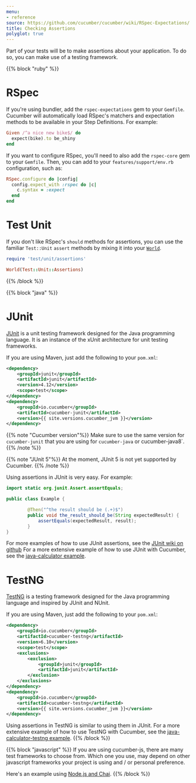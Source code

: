 ```yaml
---
menu:
- reference
source: https://github.com/cucumber/cucumber/wiki/RSpec-Expectations/
title: Checking Assertions
polyglot: true
---
```


Part of your tests will be to make assertions about your application. To do so, you can make use of a testing framework.

{{% block "ruby" %}}
# RSpec
If you're using bundler, add the `rspec-expectations` gem to your `Gemfile`.
Cucumber will automatically load RSpec's matchers and expectation methods to be
available in your Step Definitions. For example:

```ruby
Given /^a nice new bike$/ do
  expect(bike).to be_shiny
end
```

If you want to configure RSpec, you'll need to also add the `rspec-core` gem
to your `Gemfile`. Then, you can add to your `features/support/env.rb`
configuration, such as:

```ruby
RSpec.configure do |config|
  config.expect_with :rspec do |c|
    c.syntax = :expect
  end
end
```

# Test Unit

If you don't like RSpec's `should` methods for assertions, you can use the familiar `Test::Unit` `assert` methods by mixing it into
your [`World`](/wiki/a-whole-new-world).

```ruby
require 'test/unit/assertions'

World(Test::Unit::Assertions)
```

<!-- TODO: You can see a full example under the [examples](https://github.com/cucumber/cucumber/tree/master/examples%2Ftest_unit) -->
{{% /block %}}

{{% block "java" %}}
# JUnit

[JUnit](http://junit.org/junit4/) is a unit testing framework designed for the Java programming language. It is an instance of the xUnit architecture for unit testing frameworks.

If you are using Maven, just add the following to your `pom.xml`:

```xml
<dependency>
    <groupId>junit</groupId>
    <artifactId>junit</artifactId>
    <version>4.12</version>
    <scope>test</scope>
</dependency>
<dependency>
    <groupId>io.cucumber</groupId>
    <artifactId>cucumber-junit</artifactId>
    <version>{{ site.versions.cucumber_jvm }}</version>
</dependency>
```

{{% note "Cucumber version"%}}
Make sure to use the same version for `cucumber-junit` that you are using for `cucumber-java` or cucumber-java8`.
{{% /note %}}

{{% note "JUnit 5"%}}
At the moment, JUnit 5 is not yet supported by Cucumber.
{{% /note %}}

Using assertions in JUnit is very easy. For example:

```java
import static org.junit.Assert.assertEquals;

public class Example {

        @Then("^the result should be (.+)$")
        public void the_result_should_be(String expectedResult) {
            assertEquals(expectedResult, result);
        }
}
```

For more examples of how to use JUnit assertions, see the [JUnit wiki on github](https://github.com/junit-team/junit4/wiki/Assertions)
For a more extensive example of how to use JUnit with Cucumber, see the [java-calculator example](https://github.com/cucumber/cucumber-jvm/tree/master/examples/java-calculator).

# TestNG

[TestNG](http://testng.org/doc/) is a testing framework designed for the Java programming language and inspired by JUnit and NUnit.

If you are using Maven, just add the following to your `pom.xml`:
```xml
<dependency>
    <groupId>io.cucumber</groupId>
    <artifactId>cucumber-testng</artifactId>
    <version>6.10</version>
    <scope>test</scope>
    <exclusions>
        <exclusion>
            <groupId>junit</groupId>
            <artifactId>junit</artifactId>
        </exclusion>
    </exclusions>
</dependency>
<dependency>
    <groupId>io.cucumber</groupId>
    <artifactId>cucumber-testng</artifactId>
    <version>{{ site.versions.cucumber_jvm }}</version>
</dependency>
```

Using assertions in TestNG is similar to using them in JUnit.
For a more extensive example of how to use TestNG with Cucumber, see the [java-calculator-testng example](https://github.com/cucumber/cucumber-jvm/tree/master/examples/java-calculator-testng).
{{% /block %}}

{{% block "javascript" %}}
If you are using cucumber-js, there are many test frameworks to choose from.
Which one you use, may depend on other javascript frameworks your project is using and / or personal preference.

Here's an example using [Node.js and Chai](https://github.com/cucumber/cucumber-js/blob/master/docs/nodejs_example.md).
{{% /block %}}
